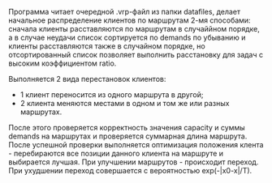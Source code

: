 Программа читает очередной .vrp-файл из папки datafiles, 
делает начальное распределение клиентов по маршрутам 2-мя способами:
сначала клиенты расставляются по маршрутам в случаййном порядке, а в случае
неудачи список сортируется по demands по убыванию и клиенты расставляются также
в случайном порядке, но отсортированный список позволяет выполнить расстановку для 
задач с высоким коэффициентом ratio.

Выполняется 2 вида перестановок клиентов:
 - 1 клиент переносится из одного маршрута в другой;
 - 2 клиента меняются местами в одном и том же или разных маршрутах.

После этого проверяется корректность значения capacity и суммы demands на маршрутах
и проверяется суммарная длина маршрута.
После успешной проверки выполняется оптимизация положения клента -
перебираются все позиции данного клиента на маршруте и выбирается лучшая.
При улучшении маршрутов - происходит переход.
При ухудшении переход совершается с вероятностью exp(-|x0-x|/T).
